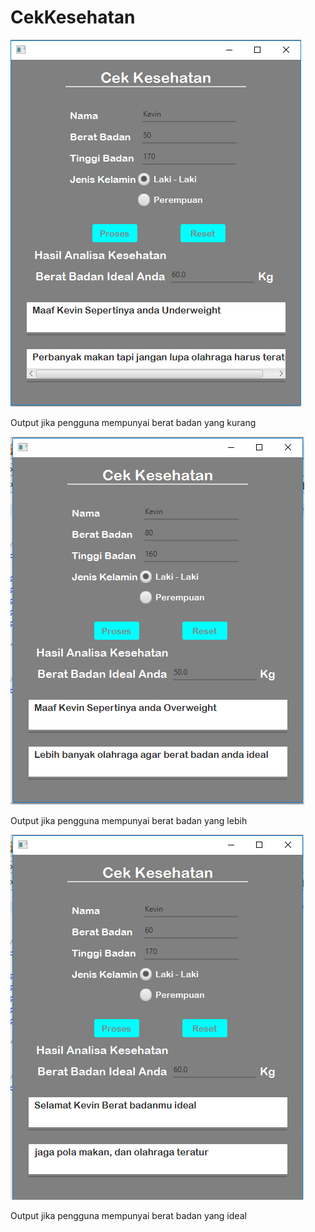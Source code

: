 # CekKesehatan
![alt text](src/cekkesehatan/Underweight.PNG)

Output jika pengguna mempunyai berat badan yang kurang

![alt text](src/cekkesehatan/Overweight.PNG)

Output jika pengguna mempunyai berat badan yang lebih

![alt text](src/cekkesehatan/Ideal.PNG)

Output jika pengguna mempunyai berat badan yang ideal
